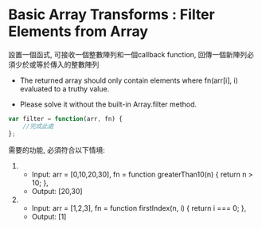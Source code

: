 # Basic Array Transforms : Filter Elements from Array

設置一個函式, 可接收一個整數陣列和一個callback function,  回傳一個新陣列必須少於或等於傳入的整數陣列

- The returned array should only contain elements where fn(arr[i], i) evaluated to a truthy value.

- Please solve it without the built-in Array.filter method.

```javascript
var filter = function(arr, fn) {
    //完成此處
};
```

需要的功能, 必須符合以下情境: 

1. - Input: arr = [0,10,20,30], fn = function greaterThan10(n) { return n > 10; }, 
   - Output: [20,30]
2. - Input: arr = [1,2,3], fn = function firstIndex(n, i) { return i === 0; }, 
   - Output: [1]